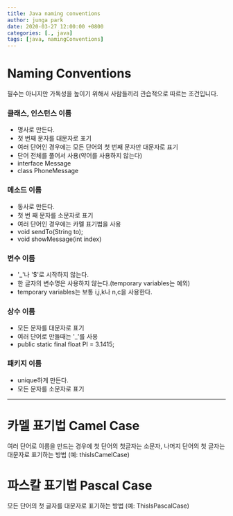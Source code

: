 ```yaml
---
title: Java naming conventions
author: junga park
date: 2020-03-27 12:00:00 +0800
categories: [., java]
tags: [java, namingConventions]
---
```


# Naming Conventions

필수는 아니지만 가독성을 높이기 위해서 사람들끼리 관습적으로 따르는 조건입니다.





### 클래스, 인스턴스 이름

- 명사로 만든다.
- 첫 번째 문자를 대문자로 표기
- 여러 단어인 경우에는 모든 단어의 첫 번째 문자만 대문자로 표기
- 단어 전체를 풀어서 사용(약어를 사용하지 않는다)
- interface Message
- class PhoneMessage



### 메소드 이름

- 동사로 만든다.
- 첫 번 째 문자를 소문자로 표기
- 여러 단어인 경우에는 카멜 표기법을 사용
- void sendTo(String to);
- void showMessage(int index)



### 변수 이름

- '_'나 '$'로 시작하지 않는다.
- 한 글자의 변수명은 사용하지 않는다.(temporary variables는 예외)
- temporary variables는 보통 i,j,k나 n,c을 사용한다.



### 상수 이름

- 모든 문자를 대문자로 표기
- 여러 단어로 만들때는 '_'를 사용
- public static final float PI = 3.1415;



### 패키지 이름

- unique하게 만든다.
- 모든 문자를 소문자로 표기



---



# 카멜 표기법 Camel Case

여러 단어로 이름을 만드는 경우에 첫 단어의 첫글자는 소문자, 나머지 단어의 첫 글자는 대문자로 표기하는 방법 (예: thisIsCamelCase)



# 파스칼 표기법 Pascal Case

모든 단어의 첫 글자를 대문자로 표기하는 방법 (예: ThisIsPascalCase)
